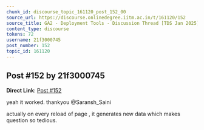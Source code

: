 ```yaml
---
chunk_id: discourse_topic_161120_post_152_00
source_url: https://discourse.onlinedegree.iitm.ac.in/t/161120/152
source_title: GA2 - Deployment Tools - Discussion Thread [TDS Jan 2025]
content_type: discourse
tokens: 72
username: 21f3000745
post_number: 152
topic_id: 161120
---
```


## Post #152 by 21f3000745

**Direct Link**: [Post #152](https://discourse.onlinedegree.iitm.ac.in/t/161120/152)

yeah it worked. thankyou @Saransh_Saini

actually on every reload of page , it generates new data which makes question so tedious.

